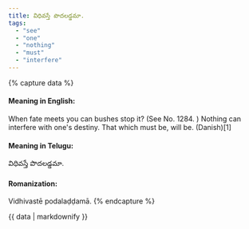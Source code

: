 ```yaml
---
title: విధివస్తే పొదలడ్డమా.
tags:
  - "see"
  - "one"
  - "nothing"
  - "must"
  - "interfere"
---
```


{% capture data %}
#### Meaning in English:
When fate meets you can bushes stop it?
(See No. 1284. )
Nothing can interfere with one's destiny.
That which must be, will be. (Danish)[1]

#### Meaning in Telugu:
విధివస్తే పొదలడ్డమా.

#### Romanization:
Vidhivastē podalaḍḍamā.
{% endcapture %}

{{ data | markdownify }}

